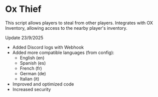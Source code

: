 # Ox Thief
This script allows players to steal from other players. Integrates with OX Inventory, allowing access to the nearby player's inventory.

Update 23/9/2025
- Added Discord logs with Webhook
- Added more compatible languages (from config):
  - English (en)
  - Spanish (es)
  - French (fr)
  - German (de)
  - Italian (it)
- Improved and optimized code
- Increased security
